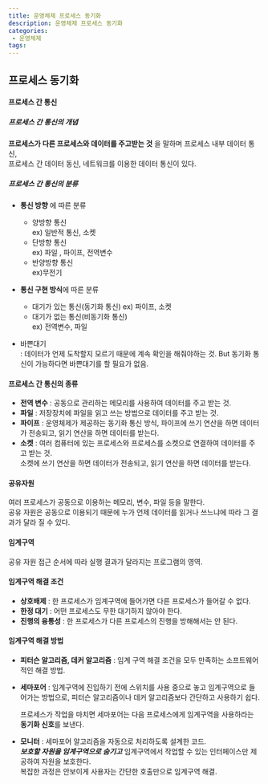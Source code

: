 ```yaml
---
title: 운영체제 프로세스 동기화
description: 운영체제 프로세스 동기화
categories:
 - 운영체제
tags:
---
```

## 프로세스 동기화  

#### 프로세스 간 통신  
##### 프로세스 간 통신의 개념  
**프로세스가 다른 프로세스와 데이터를 주고받는 것** 을 말하며 프로세스 내부 데이터 통신,  
프로세스 간 데이터 동신, 네트워크를 이용한 데이터 통신이 있다.  

##### 프로세스 간 통신의 분류  
* **통신 방향** 에 따른 분류  
  - 양방향 통신  
  ex) 일반적 통신, 소켓  
  - 단방향 통신  
  ex) 파일 , 파이프, 전역변수  
  - 반양방향 통신   
  ex)무전기  

* **통신 구현 방식**에 따른 분류  
  - 대기가 있는 통신(동기화 통신)
    ex) 파이프, 소켓  
  - 대기가 없는 통신(비동기화 통신)  
    ex) 전역변수, 파일  

* 바쁜대기  
: 데이터가 언제 도착할지 모르기 때문에 계속 확인을 해줘야하는 것.
But 동기화 통신이 가능하다면 바쁜대기를 할 필요가 없음.


#### 프로세스 간 통신의 종류
* **전역 변수** : 공동으로 관리하는 메모리를 사용하여 데이터를 주고 받는 것.
* **파일** : 저장장치에 파일을 읽고 쓰는 방법으로 데이터를 주고 받는 것.
* **파이프** : 운영체제가 제공하는 동기화 통신 방식, 파이프에 쓰기 연산을 하면 데이터가 전송되고, 읽기 연산을 하면 데이터를 받는다.  
* **소켓** : 여러 컴퓨터에 있는 프로세스와 프로세스를 소켓으로 연결하여 데이터를 주고 받는 것.  
소켓에 쓰기 연산을 하면 데이터가 전송되고, 읽기 연산을 하면 데이터를 받는다.  

#### 공유자원  
여러 프로세스가 공동으로 이용하는 메모리, 변수, 파일 등을 말한다.  
공유 자원은 공동으로 이용되기 때문에 누가 언제 데이터를 읽거나 쓰느냐에 따라 그 결과가 달라 질 수 있다.  

#### 임계구역  
공유 자원 접근 순서에 따라 실행 결과가 달라지는 프로그램의 영역.  


#### 임계구역 해결 조건  
* **상호배제** : 한 프로세스가 임계구역에 들어가면 다른 프로세스가 들어갈 수 없다.
* **한정 대기** : 어떤 프로세스도 무한 대기하지 않아야 한다.
* **진행의 융통성** : 한 프로세스가 다른 프로세스의 진행을 방해해서는 안 된다.


#### 임계구역 해결 방법   
* **피터슨 알고리즘, 데커 알고리즘** : 임계 구역 해결 조건을 모두 만족하는 소프트웨어적인 해결 방법.  
* **세마포어** : 임계구역에 진입하기 전에 스위치를 사용 중으로 놓고 임계구역으로 들어가는 방법으로,
피터슨 알고리즘이나 데커 알고리즘보다 간단하고 사용하기 쉽다.  

  프로세스가 작업을 마치면 세마포어는 다음 프로세스에게 임계구역을 사용하라는 **동기화 신호**를 보낸다.
* **모니터** : 세마포어 알고리즘을 자동으로 처리하도록 설계한 코드.  
***보호할 자원을 임계구역으로 숨기고*** 임계구역에서 작업할 수 있는 인터페이스만 제공하여 자원을 보호한다.  
복잡한 과정은 안보이게 사용자는 간단한 호출만으로 임계구역 해결.
